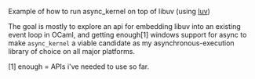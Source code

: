 Example of how to run async_kernel on top of libuv (using [luv](https://github.com/aantron/luv.git))

The goal is mostly to explore an api for embedding libuv into an
existing event loop in OCaml, and getting enough[1] windows support for
async to make `async_kernel` a viable candidate as my asynchronous-execution library
of choice on all major platforms.

[1] enough = APIs i've needed to use so far.

